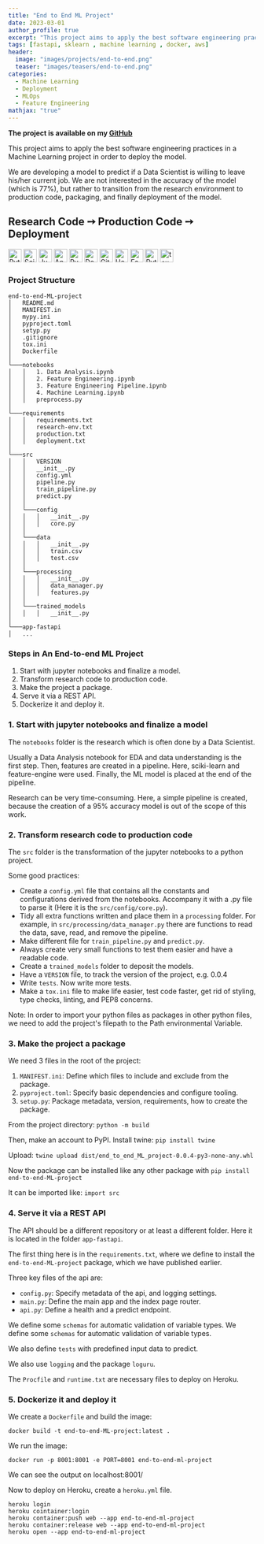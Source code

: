 ```yaml
---
title: "End to End ML Project"
date: 2023-03-01
author_profile: true
excerpt: "This project aims to apply the best software engineering practices in a Machine Learning project in order to deploy the model."
tags: [fastapi, sklearn , machine learning , docker, aws]
header:
  image: "images/projects/end-to-end.png"
  teaser: "images/teasers/end-to-end.png"
categories:
  - Machine Learning
  - Deployment
  - MLOps
  - Feature Engineering
mathjax: "true"
---
```


**The project is available on my [GitHub](https://github.com/Deffro/end-to-end-ML-project)**

This project aims to apply the best software engineering practices in a Machine Learning project in order to deploy the model. 

We are developing a model to predict if a Data Scientist is willing to leave his/her current job.
We are not interested in the accuracy of the model (which is 77%), but rather to transition from the research environment to production code, packaging, and finally deployment of the model.

<h2> Research Code ➙ Production Code ➙ Deployment </h2>

<a href="https://www.python.org/" target="_blank"><img alt="Python" src="https://img.shields.io/badge/-Python-4B8BBE?style=flat-square&logo=python&logoColor=white" height="27"/></a>
<a href="https://scikit-learn.org/stable/index.html" target="_blank"><img alt="Scikit-learn" src="https://img.shields.io/badge/-Sklearn-fa9c3c?style=flat-square&logo=scikitlearn&logoColor=white" height="27"/></a>
<a href="https://jupyter.org/" target="_blank"><img alt="Jupyter" src="https://img.shields.io/badge/-Jupyter-eb6c2d?style=flat-square&logo=jupyter&logoColor=white" height="27"/></a>
<a href="https://www.anaconda.com/" target="_blank"><img alt="Anaconda" src="https://img.shields.io/badge/-Anaconda-3EB049?style=flat-square&logo=anaconda&logoColor=white" height="27"/></a>
<a href="https://www.jetbrains.com/pycharm/" target="_blank"><img alt="PyCharm" src="https://img.shields.io/badge/-PyCharm-41c473?style=flat-square&logo=pycharm&logoColor=white" height="27"/></a>
<a href="https://www.docker.com/" target="_blank"><img alt="Docker" src="https://img.shields.io/badge/-Docker-0db7ed?style=flat-square&logo=docker&logoColor=white" height="27"/></a>
<a href="https://git-scm.com/" target="_blank"><img alt="Git" src="https://img.shields.io/badge/-Git-F1502F?style=flat-square&logo=git&logoColor=white" height="27"/></a>
<a href="https://www.heroku.com/" target="_blank"><img alt="Heroku" src="https://img.shields.io/badge/-Heroku-430098?style=flat-square&logo=heroku&logoColor=white" height="27"/></a>
<a href="https://fastapi.tiangolo.com/" target="_blank"><img alt="FastAPI" src="https://img.shields.io/badge/-FastAPI-35a691?style=flat-square&logo=fastapi&logoColor=white" height="27"/></a>
<a href="https://docs.pytest.org/en/7.0.x/" target="_blank"><img alt="Pytest" src="https://img.shields.io/badge/-Pytest-ffd43b?style=flat-square&logo=pytest&logoColor=white" height="27"/></a>
<a href="https://docs.pytest.org/en/7.0.x/" target="_blank"><img alt="tox" src="https://img.shields.io/badge/-tox-9dab35" height="27"/></a>


### Project Structure

```
end-to-end-ML-project
│   README.md
│   MANIFEST.in    
│   mypy.ini
│   pyproject.toml
│   setyp.py
│   .gitignore
│   tox.ini
│   Dockerfile
│
└───notebooks
│   │   1. Data Analysis.ipynb
│   │   2. Feature Engineering.ipynb
│   │   3. Feature Engineering Pipeline.ipynb
│   │   4. Machine Learning.ipynb
│   │   preprocess.py
│   
└───requirements
│   │   requirements.txt
│   │   research-env.txt
│   │   production.txt
│   │   deployment.txt  
│
└───src
│   │   VERSION
│   │   __init__.py
│   │   config.yml
│   │   pipeline.py
│   │   train_pipeline.py
│   │   predict.py
│   │
│   └───config 
│   │   │   __init__.py
│   │   │   core.py
│   │ 
│   └───data 
│   │   │   __init__.py
│   │   │   train.csv
│   │   │   test.csv
│   │     
│   └───processing 
│   │   │   __init__.py
│   │   │   data_manager.py
│   │   │   features.py
│   │  
│   └───trained_models 
│   │   │   __init__.py  
│
└───app-fastapi
│   ...
```

### Steps in An End-to-end ML Project

1. Start with jupyter notebooks and finalize a model.
2. Transform research code to production code.
3. Make the project a package.
4. Serve it via a REST API.
5. Dockerize it and deploy it.

### 1. Start with jupyter notebooks and finalize a model

The ```notebooks``` folder is the research which is often done by a Data Scientist.

Usually a Data Analysis notebook for EDA and data understanding is the first step.
Then, features are created in a pipeline. Here, sciki-learn and feature-engine were used.
Finally, the ML model is placed at the end of the pipeline.

Research can be very time-consuming. Here, a simple pipeline is created, 
because the creation of a 95% accuracy model is out of the scope of this work.

### 2. Transform research code to production code

The ```src``` folder is the transformation of the jupyter notebooks to a python project.

Some good practices:
- Create a ```config.yml``` file that contains all the constants and configurations derived from the notebooks. Accompany it with a .py file to parse it (Here it is the ```src/config/core.py```).
- Tidy all extra functions written and place them in a ```processing``` folder. For example, in ```src/processing/data_manager.py``` there are functions to read the data, save, read, and remove the pipeline.
- Make different file for ```train_pipeline.py``` and ```predict.py```.
- Always create very small functions to test them easier and have a readable code.
- Create a ```trained_models``` folder to deposit the models.
- Have a ```VERSION``` file, to track the version of the project, e.g. 0.0.4
- Write ```tests```. Now write more tests.
- Make a ```tox.ini``` file to make life easier, test code faster, get rid of styling, type checks, linting, and PEP8 concerns. 

Note: In order to import your python files as packages in other python files, we need to add the project's filepath to the Path environmental Variable.

### 3. Make the project a package

We need 3 files in the root of the project:

1. ```MANIFEST.ini```: Define which files to include and exclude from the package.
2. ```pyproject.toml```: Specify basic dependencies and configure tooling.
3. ```setup.py```: Package metadata, version, requirements, how to create the package.

From the project directory: ```python -m build```

Then, make an account to PyPI. Install twine: ```pip install twine```

Upload: ```twine upload dist/end_to_end_ML_project-0.0.4-py3-none-any.whl```

Now the package can be installed like any other package with ```pip install end-to-end-ML-project```

It can be imported like: ```import src```


### 4. Serve it via a REST API

The API should be a different repository or at least a different folder. Here it is located in the folder ```app-fastapi```.

The first thing here is in the ```requirements.txt```, where we define to install the ```end-to-end-ML-project``` package,
which we have published earlier.

Three key files of the api are:

- ```config.py```: Specify metadata of the api, and logging settings.
- ```main.py```: Define the main app and the index page router.
- ```api.py```: Define a health and a predict endpoint.

We define some ```schemas``` for automatic validation of variable types.
We define some ```schemas``` for automatic validation of variable types.

We also define ```tests``` with predefined input data to predict.

We also use ```logging``` and the package ```loguru```.

The ```Procfile``` and ```runtime.txt``` are necessary files to deploy on Heroku.


### 5. Dockerize it and deploy it

We create a ```Dockerfile``` and build the image:

```docker build -t end-to-end-ML-project:latest .```

We run the image:

```docker run -p 8001:8001 -e PORT=8001 end-to-end-ml-project```

We can see the output on localhost:8001/

Now to deploy on Heroku, create a ```heroku.yml``` file.

```
heroku login
heroku cointainer:login
heroku container:push web --app end-to-end-ml-project
heroku container:release web --app end-to-end-ml-project
heroku open --app end-to-end-ml-project
```